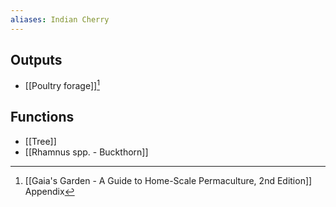 ```yaml
---
aliases: Indian Cherry
---
```

## Outputs
- [[Poultry forage]][^1]

## Functions
- [[Tree]]
- [[Rhamnus spp. - Buckthorn]]

[^1]: [[Gaia's Garden - A Guide to Home-Scale Permaculture, 2nd Edition]] Appendix
